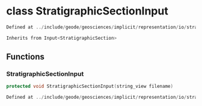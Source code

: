 # class StratigraphicSectionInput

```cpp
Defined at ../include/geode/geosciences/implicit/representation/io/stratigraphic_section_input.h#48
```

```cpp
Inherits from Input<StratigraphicSection>
```



## Functions

### StratigraphicSectionInput

```cpp
protected void StratigraphicSectionInput(string_view filename)
```

```cpp
Defined at ../include/geode/geosciences/implicit/representation/io/stratigraphic_section_input.h#56
```



